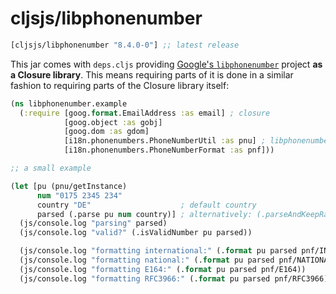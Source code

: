 # cljsjs/libphonenumber

[](dependency)
```clojure
[cljsjs/libphonenumber "8.4.0-0"] ;; latest release
```
[](/dependency)

This jar comes with `deps.cljs` providing
[Google's `libphonenumber`](https://github.com/googlei18n/libphonenumber)
project **as a Closure library**.  This means requiring parts of it is
done in a similar fashion to requiring parts of the Closure library
itself:

```clojure
(ns libphonenumber.example
  (:require [goog.format.EmailAddress :as email] ; closure
            [goog.object :as gobj]
            [goog.dom :as gdom]
            [i18n.phonenumbers.PhoneNumberUtil :as pnu] ; libphonenumber
            [i18n.phonenumbers.PhoneNumberFormat :as pnf]))

;; a small example

(let [pu (pnu/getInstance)
      num "0175 2345 234"
      country "DE"                    ; default country
      parsed (.parse pu num country)] ; alternatively: (.parseAndKeepRawInput pu num country)
  (js/console.log "parsing" parsed)
  (js/console.log "valid?" (.isValidNumber pu parsed))

  (js/console.log "formatting international:" (.format pu parsed pnf/INTERNATIONAL))
  (js/console.log "formatting national:" (.format pu parsed pnf/NATIONAL))
  (js/console.log "formatting E164:" (.format pu parsed pnf/E164))
  (js/console.log "formatting RFC3966:" (.format pu parsed pnf/RFC3966)))
```
